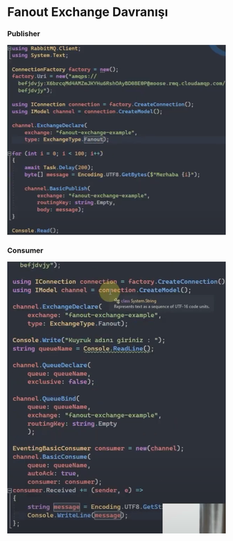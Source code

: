 # Fanout Exchange Davranışı

### Publisher

<p  align="center">

<img  src="https://raw.githubusercontent.com/hasanyurdakul/RABBITMQ_NOTLARI/main/7/images/publisher.png"  />

</p>

### Consumer

<p  align="center">

<img  src="https://raw.githubusercontent.com/hasanyurdakul/RABBITMQ_NOTLARI/main/7/images/consumer.png"  />

</p>

